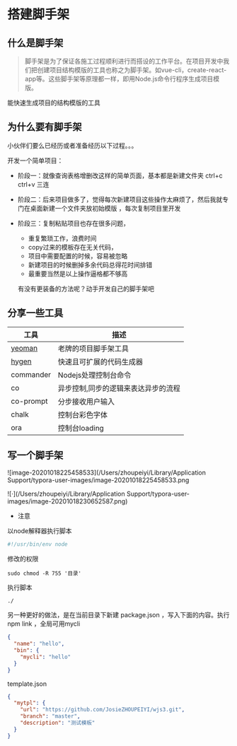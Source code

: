# 搭建脚手架

## 什么是脚手架

> 脚手架是为了保证各施工过程顺利进行而搭设的工作平台。在项目开发中我们把创建项目结构模版的工具也称之为脚手架。如vue-cli，create-react-app等。这些脚手架等原理都一样，即用Node.js命令行程序生成项目模版。

能快速生成项目的结构模版的工具

## 为什么要有脚手架

小伙伴们要么已经历或者准备经历以下过程。。。

开发一个简单项目：

* 阶段一：就像查询表格增删改这样的简单页面，基本都是新建文件夹 ctrl+c ctrl+v 三连
* 阶段二：后来项目做多了，觉得每次新建项目这些操作太麻烦了，然后我就专门在桌面新建一个文件夹放初始模版 ，每次复制项目里开发

* 阶段三：复制粘贴项目也存在很多问题，

  * 重复繁琐工作，浪费时间
  * copy过来的模板存在无关代码，
  * 项目中需要配置的时候，容易被忽略
  * 新建项目的时候删掉多余代码总得花时间排错
  * 最重要当然是以上操作逼格都不够高

  有没有更装备的方法呢？动手开发自己的脚手架吧



## 分享一些工具

| 工具                                     | 描述                                |
| ---------------------------------------- | ----------------------------------- |
| [yeoman](https://yeoman.io)              | 老牌的项目脚手架工具                |
| [hygen](https://github.com/jondot/hygen) | 快速且可扩展的代码生成器            |
| commander                                | Nodejs处理控制台命令                |
| co                                       | 异步控制,同步的逻辑来表达异步的流程 |
| co-prompt                                | 分步接收用户输入                    |
| chalk                                    | 控制台彩色字体                      |
| ora                                      | 控制台loading                       |

## 写一个脚手架

![image-20201018225458533](/Users/zhoupeiyi/Library/Application Support/typora-user-images/image-20201018225458533.png

![·](/Users/zhoupeiyi/Library/Application Support/typora-user-images/image-20201018230652587.png)



* 注意

以node解释器执行脚本   

```js
#!/usr/bin/env node
```

修改的权限 

```shell
sudo chmod -R 755 '目录'
```

执行脚本

```shell
./
```

另一种更好的做法，是在当前目录下新建 package.json ，写入下面的内容。执行npm link ，全局可用mycli

```json
{
  "name": "hello",
  "bin": {
    "mycli": "hello"
  }
}
```

template.json

```json
{
  "mytpl": {
    "url": "https://github.com/JosieZHOUPEIYI/wjs3.git",
    "branch": "master",
    "description": "测试模板"
  }
}
```


